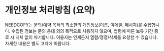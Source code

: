 # 개인정보 처리방침 (요약)

NEEDCOFY는 문의/예약 목적의 최소한의 개인정보(이름, 이메일, 메시지)를 수집합니다. 수집된 정보는 문의 응대 외의 목적으로 사용하지 않으며, 법령에 따른 보유 기간 종료 시 지체 없이 파기합니다. 이용자는 언제든지 열람/정정/삭제를 요청할 수 있습니다. 자세한 내용은 별도 고지에 따릅니다.

